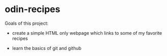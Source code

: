 # odin-recipes
Goals of this project: 

- create a simple HTML only webpage which links to some of my favorite recipes

- learn the basics of git and github